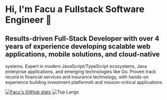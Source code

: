 # Hi, I'm Facu a Fullstack Software Engineer  👋
##  Results-driven Full-Stack Developer with over 4 years of experience developing scalable web applications, mobile solutions, and cloud-native 
systems. Expert in modern JavaScript/TypeScript ecosystems, Java enterprise applications, and emerging technologies like Go. Proven track 
record in financial services and insurance technology, with hands-on experience building investment platformsh and mission-critical applications


[![Facu's GitHub stats](https://github-readme-stats.vercel.app/api?username=facusaldaa&show_icons=true&theme=radical)](https://github.com/anuraghazra/github-readme-stats)
![Top Langs](https://github-readme-stats.vercel.app/api/top-langs/?username=facusaldaa&hide=HTML,Assembly,CSS)
